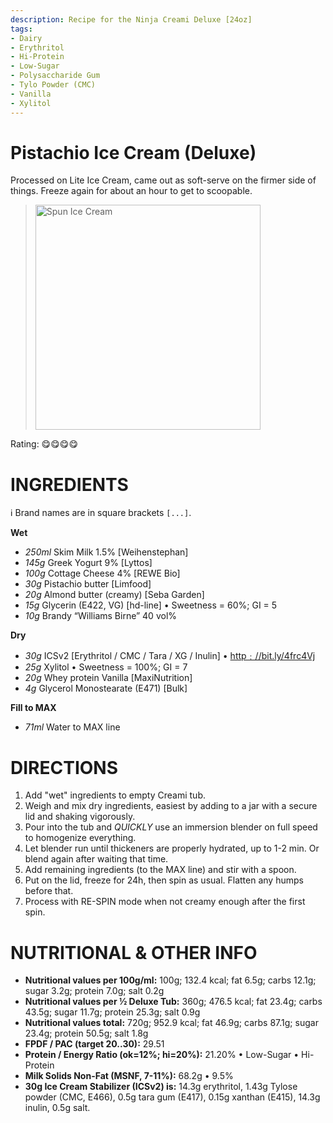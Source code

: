 ```yaml
---
description: Recipe for the Ninja Creami Deluxe [24oz]
tags:
- Dairy
- Erythritol
- Hi-Protein
- Low-Sugar
- Polysaccharide Gum
- Tylo Powder (CMC)
- Vanilla
- Xylitol
---
```

# Pistachio Ice Cream (Deluxe)

Processed on Lite Ice Cream, came out as soft-serve on the firmer side of things.
Freeze again for about an hour to get to scoopable.

> <img width=360 alt="Spun Ice Cream" src="https://github.com/jhermann/ice-creamery/blob/main/recipes/Pistachio%20Ice%20Cream%20(Deluxe)/Pistachio_2025-01-01.jpg?raw=true" />

Rating: 😋😋😋😋

# INGREDIENTS

ℹ️ Brand names are in square brackets `[...]`.

**Wet**

  - _250ml_ Skim Milk 1.5% [Weihenstephan]
  - _145g_ Greek Yogurt 9% [Lyttos]
  - _100g_ Cottage Cheese 4% [REWE Bio]
  - _30g_ Pistachio butter [Limfood]
  - _20g_ Almond butter (creamy) [Seba Garden]
  - _15g_ Glycerin (E422, VG) [hd-line] • Sweetness = 60%; GI = 5
  - _10g_ Brandy “Williams Birne” 40 vol%

**Dry**

  - _30g_ ICSv2 [Erythritol / CMC / Tara / XG / Inulin] • [http﹕//bit.ly/4frc4Vj](https://github.com/jhermann/ice-creamery/tree/main/recipes/Ice%20Cream%20Stabilizer%20%28ICS%29)
  - _25g_ Xylitol • Sweetness = 100%; GI = 7
  - _20g_ Whey protein Vanilla [MaxiNutrition]
  - _4g_ Glycerol Monostearate (E471) [Bulk]

**Fill to MAX**

  - _71ml_ Water to MAX line

# DIRECTIONS

 1. Add "wet" ingredients to empty Creami tub.
 1. Weigh and mix dry ingredients, easiest by adding to a jar with a secure lid and shaking vigorously.
 1. Pour into the tub and *QUICKLY* use an immersion blender on full speed to homogenize everything.
 1. Let blender run until thickeners are properly hydrated, up to 1-2 min. Or blend again after waiting that time.
 1. Add remaining ingredients (to the MAX line) and stir with a spoon.
 1. Put on the lid, freeze for 24h, then spin as usual. Flatten any humps before that.
 1. Process with RE-SPIN mode when not creamy enough after the first spin.

# NUTRITIONAL & OTHER INFO
- **Nutritional values per 100g/ml:** 100g; 132.4 kcal; fat 6.5g; carbs 12.1g; sugar 3.2g; protein 7.0g; salt 0.2g
- **Nutritional values per ½ Deluxe Tub:** 360g; 476.5 kcal; fat 23.4g; carbs 43.5g; sugar 11.7g; protein 25.3g; salt 0.9g
- **Nutritional values total:** 720g; 952.9 kcal; fat 46.9g; carbs 87.1g; sugar 23.4g; protein 50.5g; salt 1.8g
- **FPDF / PAC (target 20..30):** 29.51
- **Protein / Energy Ratio (ok=12%; hi=20%):** 21.20% • Low-Sugar • Hi-Protein
- **Milk Solids Non-Fat (MSNF, 7-11%):** 68.2g • 9.5%
- **30g Ice Cream Stabilizer (ICSv2) is:** 14.3g erythritol, 1.43g Tylose powder (CMC, E466), 
0.5g tara gum (E417), 0.15g xanthan (E415),
14.3g inulin, 0.5g salt.
